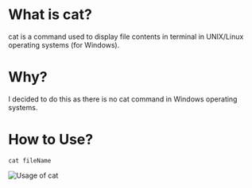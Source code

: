 # What is cat?
cat is a command used to display file contents in terminal in UNIX/Linux operating systems (for Windows). 

# Why?
I decided to do this as there is no cat command in Windows operating systems.

# How to Use?
```
cat fileName
```

![Usage of cat](https://github.com/AlperAkca79/cat/assets/91411319/db2a87c3-3edf-4794-8c8a-893ce43bfe0b)
